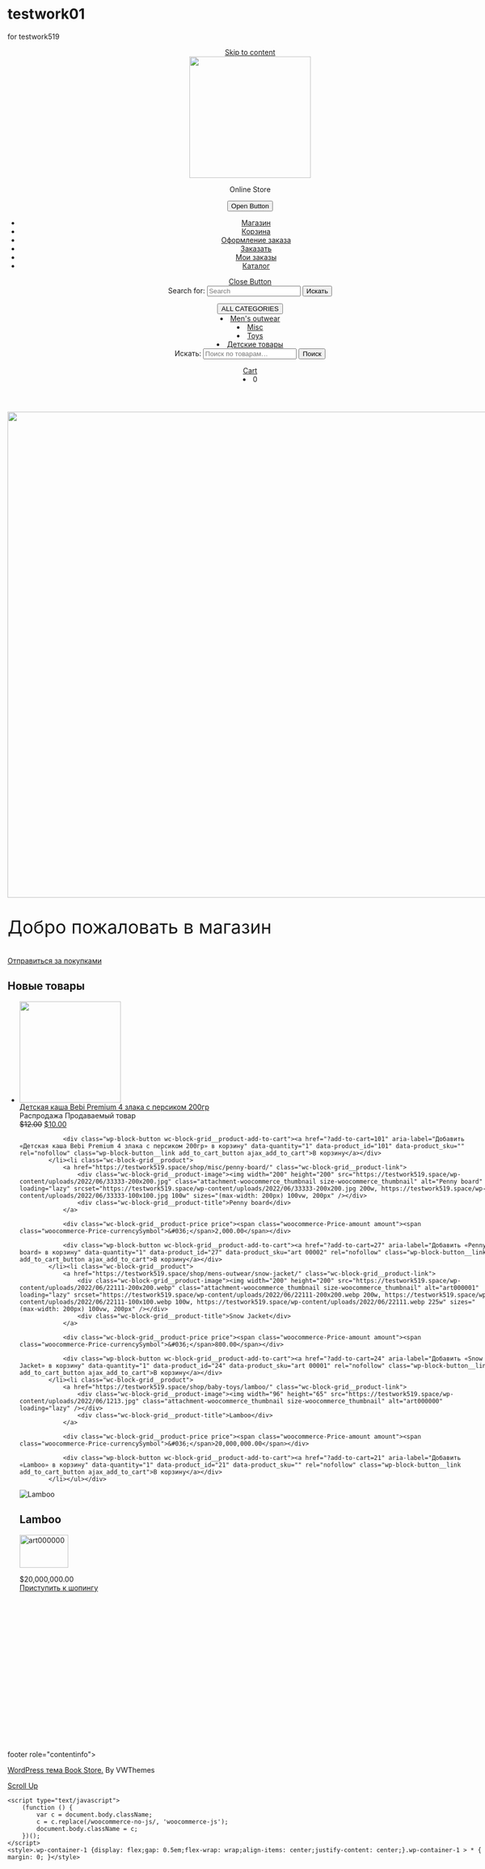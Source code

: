 # testwork01
for testwork519
<!DOCTYPE html>

<html lang="ru-RU">

<head>
  <meta charset="UTF-8">
  <meta name="viewport" content="width=device-width">
  <title>Online Store</title>
<meta name='robots' content='max-image-preview:large' />
<link rel='dns-prefetch' href='//fonts.googleapis.com' />
<link rel='dns-prefetch' href='//s.w.org' />
<link rel="alternate" type="application/rss+xml" title=" &raquo; Лента" href="https://testwork519.space/feed/" />
<link rel="alternate" type="application/rss+xml" title=" &raquo; Лента комментариев" href="https://testwork519.space/comments/feed/" />
<script type="text/javascript">
window._wpemojiSettings = {"baseUrl":"https:\/\/s.w.org\/images\/core\/emoji\/14.0.0\/72x72\/","ext":".png","svgUrl":"https:\/\/s.w.org\/images\/core\/emoji\/14.0.0\/svg\/","svgExt":".svg","source":{"concatemoji":"https:\/\/testwork519.space\/wp-includes\/js\/wp-emoji-release.min.js?ver=6.0"}};
/*! This file is auto-generated */
!function(e,a,t){var n,r,o,i=a.createElement("canvas"),p=i.getContext&&i.getContext("2d");function s(e,t){var a=String.fromCharCode,e=(p.clearRect(0,0,i.width,i.height),p.fillText(a.apply(this,e),0,0),i.toDataURL());return p.clearRect(0,0,i.width,i.height),p.fillText(a.apply(this,t),0,0),e===i.toDataURL()}function c(e){var t=a.createElement("script");t.src=e,t.defer=t.type="text/javascript",a.getElementsByTagName("head")[0].appendChild(t)}for(o=Array("flag","emoji"),t.supports={everything:!0,everythingExceptFlag:!0},r=0;r<o.length;r++)t.supports[o[r]]=function(e){if(!p||!p.fillText)return!1;switch(p.textBaseline="top",p.font="600 32px Arial",e){case"flag":return s([127987,65039,8205,9895,65039],[127987,65039,8203,9895,65039])?!1:!s([55356,56826,55356,56819],[55356,56826,8203,55356,56819])&&!s([55356,57332,56128,56423,56128,56418,56128,56421,56128,56430,56128,56423,56128,56447],[55356,57332,8203,56128,56423,8203,56128,56418,8203,56128,56421,8203,56128,56430,8203,56128,56423,8203,56128,56447]);case"emoji":return!s([129777,127995,8205,129778,127999],[129777,127995,8203,129778,127999])}return!1}(o[r]),t.supports.everything=t.supports.everything&&t.supports[o[r]],"flag"!==o[r]&&(t.supports.everythingExceptFlag=t.supports.everythingExceptFlag&&t.supports[o[r]]);t.supports.everythingExceptFlag=t.supports.everythingExceptFlag&&!t.supports.flag,t.DOMReady=!1,t.readyCallback=function(){t.DOMReady=!0},t.supports.everything||(n=function(){t.readyCallback()},a.addEventListener?(a.addEventListener("DOMContentLoaded",n,!1),e.addEventListener("load",n,!1)):(e.attachEvent("onload",n),a.attachEvent("onreadystatechange",function(){"complete"===a.readyState&&t.readyCallback()})),(e=t.source||{}).concatemoji?c(e.concatemoji):e.wpemoji&&e.twemoji&&(c(e.twemoji),c(e.wpemoji)))}(window,document,window._wpemojiSettings);
</script>
<style type="text/css">
img.wp-smiley,
img.emoji {
	display: inline !important;
	border: none !important;
	box-shadow: none !important;
	height: 1em !important;
	width: 1em !important;
	margin: 0 0.07em !important;
	vertical-align: -0.1em !important;
	background: none !important;
	padding: 0 !important;
}
</style>
	<link rel='stylesheet' id='wp-block-library-css'  href='https://testwork519.space/wp-includes/css/dist/block-library/style.min.css?ver=6.0' type='text/css' media='all' />
<style id='wp-block-library-theme-inline-css' type='text/css'>
.wp-block-audio figcaption{color:#555;font-size:13px;text-align:center}.is-dark-theme .wp-block-audio figcaption{color:hsla(0,0%,100%,.65)}.wp-block-code{border:1px solid #ccc;border-radius:4px;font-family:Menlo,Consolas,monaco,monospace;padding:.8em 1em}.wp-block-embed figcaption{color:#555;font-size:13px;text-align:center}.is-dark-theme .wp-block-embed figcaption{color:hsla(0,0%,100%,.65)}.blocks-gallery-caption{color:#555;font-size:13px;text-align:center}.is-dark-theme .blocks-gallery-caption{color:hsla(0,0%,100%,.65)}.wp-block-image figcaption{color:#555;font-size:13px;text-align:center}.is-dark-theme .wp-block-image figcaption{color:hsla(0,0%,100%,.65)}.wp-block-pullquote{border-top:4px solid;border-bottom:4px solid;margin-bottom:1.75em;color:currentColor}.wp-block-pullquote__citation,.wp-block-pullquote cite,.wp-block-pullquote footer{color:currentColor;text-transform:uppercase;font-size:.8125em;font-style:normal}.wp-block-quote{border-left:.25em solid;margin:0 0 1.75em;padding-left:1em}.wp-block-quote cite,.wp-block-quote footer{color:currentColor;font-size:.8125em;position:relative;font-style:normal}.wp-block-quote.has-text-align-right{border-left:none;border-right:.25em solid;padding-left:0;padding-right:1em}.wp-block-quote.has-text-align-center{border:none;padding-left:0}.wp-block-quote.is-large,.wp-block-quote.is-style-large,.wp-block-quote.is-style-plain{border:none}.wp-block-search .wp-block-search__label{font-weight:700}:where(.wp-block-group.has-background){padding:1.25em 2.375em}.wp-block-separator.has-css-opacity{opacity:.4}.wp-block-separator{border:none;border-bottom:2px solid;margin-left:auto;margin-right:auto}.wp-block-separator.has-alpha-channel-opacity{opacity:1}.wp-block-separator:not(.is-style-wide):not(.is-style-dots){width:100px}.wp-block-separator.has-background:not(.is-style-dots){border-bottom:none;height:1px}.wp-block-separator.has-background:not(.is-style-wide):not(.is-style-dots){height:2px}.wp-block-table thead{border-bottom:3px solid}.wp-block-table tfoot{border-top:3px solid}.wp-block-table td,.wp-block-table th{padding:.5em;border:1px solid;word-break:normal}.wp-block-table figcaption{color:#555;font-size:13px;text-align:center}.is-dark-theme .wp-block-table figcaption{color:hsla(0,0%,100%,.65)}.wp-block-video figcaption{color:#555;font-size:13px;text-align:center}.is-dark-theme .wp-block-video figcaption{color:hsla(0,0%,100%,.65)}.wp-block-template-part.has-background{padding:1.25em 2.375em;margin-top:0;margin-bottom:0}
</style>
<link rel='stylesheet' id='ebg-repository-css'  href='https://testwork519.space/wp-content/plugins/embed-block-for-github/repository-block.css?ver=1655506997' type='text/css' media='all' />
<link rel='stylesheet' id='wc-blocks-vendors-style-css'  href='https://testwork519.space/wp-content/plugins/woocommerce/packages/woocommerce-blocks/build/wc-blocks-vendors-style.css?ver=7.6.0' type='text/css' media='all' />
<link rel='stylesheet' id='wc-blocks-style-css'  href='https://testwork519.space/wp-content/plugins/woocommerce/packages/woocommerce-blocks/build/wc-blocks-style.css?ver=7.6.0' type='text/css' media='all' />
<style id='global-styles-inline-css' type='text/css'>
body{--wp--preset--color--black: #000000;--wp--preset--color--cyan-bluish-gray: #abb8c3;--wp--preset--color--white: #ffffff;--wp--preset--color--pale-pink: #f78da7;--wp--preset--color--vivid-red: #cf2e2e;--wp--preset--color--luminous-vivid-orange: #ff6900;--wp--preset--color--luminous-vivid-amber: #fcb900;--wp--preset--color--light-green-cyan: #7bdcb5;--wp--preset--color--vivid-green-cyan: #00d084;--wp--preset--color--pale-cyan-blue: #8ed1fc;--wp--preset--color--vivid-cyan-blue: #0693e3;--wp--preset--color--vivid-purple: #9b51e0;--wp--preset--gradient--vivid-cyan-blue-to-vivid-purple: linear-gradient(135deg,rgba(6,147,227,1) 0%,rgb(155,81,224) 100%);--wp--preset--gradient--light-green-cyan-to-vivid-green-cyan: linear-gradient(135deg,rgb(122,220,180) 0%,rgb(0,208,130) 100%);--wp--preset--gradient--luminous-vivid-amber-to-luminous-vivid-orange: linear-gradient(135deg,rgba(252,185,0,1) 0%,rgba(255,105,0,1) 100%);--wp--preset--gradient--luminous-vivid-orange-to-vivid-red: linear-gradient(135deg,rgba(255,105,0,1) 0%,rgb(207,46,46) 100%);--wp--preset--gradient--very-light-gray-to-cyan-bluish-gray: linear-gradient(135deg,rgb(238,238,238) 0%,rgb(169,184,195) 100%);--wp--preset--gradient--cool-to-warm-spectrum: linear-gradient(135deg,rgb(74,234,220) 0%,rgb(151,120,209) 20%,rgb(207,42,186) 40%,rgb(238,44,130) 60%,rgb(251,105,98) 80%,rgb(254,248,76) 100%);--wp--preset--gradient--blush-light-purple: linear-gradient(135deg,rgb(255,206,236) 0%,rgb(152,150,240) 100%);--wp--preset--gradient--blush-bordeaux: linear-gradient(135deg,rgb(254,205,165) 0%,rgb(254,45,45) 50%,rgb(107,0,62) 100%);--wp--preset--gradient--luminous-dusk: linear-gradient(135deg,rgb(255,203,112) 0%,rgb(199,81,192) 50%,rgb(65,88,208) 100%);--wp--preset--gradient--pale-ocean: linear-gradient(135deg,rgb(255,245,203) 0%,rgb(182,227,212) 50%,rgb(51,167,181) 100%);--wp--preset--gradient--electric-grass: linear-gradient(135deg,rgb(202,248,128) 0%,rgb(113,206,126) 100%);--wp--preset--gradient--midnight: linear-gradient(135deg,rgb(2,3,129) 0%,rgb(40,116,252) 100%);--wp--preset--duotone--dark-grayscale: url('#wp-duotone-dark-grayscale');--wp--preset--duotone--grayscale: url('#wp-duotone-grayscale');--wp--preset--duotone--purple-yellow: url('#wp-duotone-purple-yellow');--wp--preset--duotone--blue-red: url('#wp-duotone-blue-red');--wp--preset--duotone--midnight: url('#wp-duotone-midnight');--wp--preset--duotone--magenta-yellow: url('#wp-duotone-magenta-yellow');--wp--preset--duotone--purple-green: url('#wp-duotone-purple-green');--wp--preset--duotone--blue-orange: url('#wp-duotone-blue-orange');--wp--preset--font-size--small: 13px;--wp--preset--font-size--medium: 20px;--wp--preset--font-size--large: 36px;--wp--preset--font-size--x-large: 42px;}.has-black-color{color: var(--wp--preset--color--black) !important;}.has-cyan-bluish-gray-color{color: var(--wp--preset--color--cyan-bluish-gray) !important;}.has-white-color{color: var(--wp--preset--color--white) !important;}.has-pale-pink-color{color: var(--wp--preset--color--pale-pink) !important;}.has-vivid-red-color{color: var(--wp--preset--color--vivid-red) !important;}.has-luminous-vivid-orange-color{color: var(--wp--preset--color--luminous-vivid-orange) !important;}.has-luminous-vivid-amber-color{color: var(--wp--preset--color--luminous-vivid-amber) !important;}.has-light-green-cyan-color{color: var(--wp--preset--color--light-green-cyan) !important;}.has-vivid-green-cyan-color{color: var(--wp--preset--color--vivid-green-cyan) !important;}.has-pale-cyan-blue-color{color: var(--wp--preset--color--pale-cyan-blue) !important;}.has-vivid-cyan-blue-color{color: var(--wp--preset--color--vivid-cyan-blue) !important;}.has-vivid-purple-color{color: var(--wp--preset--color--vivid-purple) !important;}.has-black-background-color{background-color: var(--wp--preset--color--black) !important;}.has-cyan-bluish-gray-background-color{background-color: var(--wp--preset--color--cyan-bluish-gray) !important;}.has-white-background-color{background-color: var(--wp--preset--color--white) !important;}.has-pale-pink-background-color{background-color: var(--wp--preset--color--pale-pink) !important;}.has-vivid-red-background-color{background-color: var(--wp--preset--color--vivid-red) !important;}.has-luminous-vivid-orange-background-color{background-color: var(--wp--preset--color--luminous-vivid-orange) !important;}.has-luminous-vivid-amber-background-color{background-color: var(--wp--preset--color--luminous-vivid-amber) !important;}.has-light-green-cyan-background-color{background-color: var(--wp--preset--color--light-green-cyan) !important;}.has-vivid-green-cyan-background-color{background-color: var(--wp--preset--color--vivid-green-cyan) !important;}.has-pale-cyan-blue-background-color{background-color: var(--wp--preset--color--pale-cyan-blue) !important;}.has-vivid-cyan-blue-background-color{background-color: var(--wp--preset--color--vivid-cyan-blue) !important;}.has-vivid-purple-background-color{background-color: var(--wp--preset--color--vivid-purple) !important;}.has-black-border-color{border-color: var(--wp--preset--color--black) !important;}.has-cyan-bluish-gray-border-color{border-color: var(--wp--preset--color--cyan-bluish-gray) !important;}.has-white-border-color{border-color: var(--wp--preset--color--white) !important;}.has-pale-pink-border-color{border-color: var(--wp--preset--color--pale-pink) !important;}.has-vivid-red-border-color{border-color: var(--wp--preset--color--vivid-red) !important;}.has-luminous-vivid-orange-border-color{border-color: var(--wp--preset--color--luminous-vivid-orange) !important;}.has-luminous-vivid-amber-border-color{border-color: var(--wp--preset--color--luminous-vivid-amber) !important;}.has-light-green-cyan-border-color{border-color: var(--wp--preset--color--light-green-cyan) !important;}.has-vivid-green-cyan-border-color{border-color: var(--wp--preset--color--vivid-green-cyan) !important;}.has-pale-cyan-blue-border-color{border-color: var(--wp--preset--color--pale-cyan-blue) !important;}.has-vivid-cyan-blue-border-color{border-color: var(--wp--preset--color--vivid-cyan-blue) !important;}.has-vivid-purple-border-color{border-color: var(--wp--preset--color--vivid-purple) !important;}.has-vivid-cyan-blue-to-vivid-purple-gradient-background{background: var(--wp--preset--gradient--vivid-cyan-blue-to-vivid-purple) !important;}.has-light-green-cyan-to-vivid-green-cyan-gradient-background{background: var(--wp--preset--gradient--light-green-cyan-to-vivid-green-cyan) !important;}.has-luminous-vivid-amber-to-luminous-vivid-orange-gradient-background{background: var(--wp--preset--gradient--luminous-vivid-amber-to-luminous-vivid-orange) !important;}.has-luminous-vivid-orange-to-vivid-red-gradient-background{background: var(--wp--preset--gradient--luminous-vivid-orange-to-vivid-red) !important;}.has-very-light-gray-to-cyan-bluish-gray-gradient-background{background: var(--wp--preset--gradient--very-light-gray-to-cyan-bluish-gray) !important;}.has-cool-to-warm-spectrum-gradient-background{background: var(--wp--preset--gradient--cool-to-warm-spectrum) !important;}.has-blush-light-purple-gradient-background{background: var(--wp--preset--gradient--blush-light-purple) !important;}.has-blush-bordeaux-gradient-background{background: var(--wp--preset--gradient--blush-bordeaux) !important;}.has-luminous-dusk-gradient-background{background: var(--wp--preset--gradient--luminous-dusk) !important;}.has-pale-ocean-gradient-background{background: var(--wp--preset--gradient--pale-ocean) !important;}.has-electric-grass-gradient-background{background: var(--wp--preset--gradient--electric-grass) !important;}.has-midnight-gradient-background{background: var(--wp--preset--gradient--midnight) !important;}.has-small-font-size{font-size: var(--wp--preset--font-size--small) !important;}.has-medium-font-size{font-size: var(--wp--preset--font-size--medium) !important;}.has-large-font-size{font-size: var(--wp--preset--font-size--large) !important;}.has-x-large-font-size{font-size: var(--wp--preset--font-size--x-large) !important;}
</style>
<link rel='stylesheet' id='woocommerce-layout-css'  href='https://testwork519.space/wp-content/plugins/woocommerce/assets/css/woocommerce-layout.css?ver=6.6.0' type='text/css' media='all' />
<link rel='stylesheet' id='woocommerce-smallscreen-css'  href='https://testwork519.space/wp-content/plugins/woocommerce/assets/css/woocommerce-smallscreen.css?ver=6.6.0' type='text/css' media='only screen and (max-width: 768px)' />
<link rel='stylesheet' id='woocommerce-general-css'  href='https://testwork519.space/wp-content/plugins/woocommerce/assets/css/woocommerce.css?ver=6.6.0' type='text/css' media='all' />
<style id='woocommerce-inline-inline-css' type='text/css'>
.woocommerce form .form-row .required { visibility: visible; }
</style>
<link rel='stylesheet' id='vw-book-store-font-css'  href='//fonts.googleapis.com/css?family=ZCOOL+XiaoWei%7CStylish%7CNunito+Sans%3A200%2C200i%2C300%2C300i%2C400%2C400i%2C600%2C600i%2C700%2C700i%2C800%2C800i%2C900%2C900i%7CHeebo%3A100%2C300%2C400%2C500%2C700%2C800%2C900%7CSaira%3A100%2C200%2C300%2C400%2C500%2C600%2C700%2C800%2C900%7CKrub%3A200%2C200i%2C300%2C300i%2C400%2C400i%2C500%2C500i%2C600%2C600i%2C700%2C700i%7CPT+Sans%3A300%2C400%2C600%2C700%2C800%2C900%7CRoboto%3A100%2C100i%2C300%2C300i%2C400%2C400i%2C500%2C500i%2C700%2C700i%2C900%2C900i%7CRoboto+Condensed%3A400%2C700%7COpen+Sans%3A300%2C300i%2C400%2C400i%2C600%2C600i%2C700%2C700i%2C800%2C800i%7CFira+Sans%3A100%2C100i%2C200%2C200i%2C300%2C300i%2C400%2C400i%2C500%2C500i%2C600%2C600i%2C700%2C700i%2C800%2C800i%2C900%2C900i%7COverpass%7CStaatliches%7CMontserrat%3A100%2C100i%2C200%2C200i%2C300%2C300i%2C400%2C400i%2C500%2C500i%2C600%2C600i%2C700%2C700i%2C800%2C800i%2C900%2C900i%7CPlayball%3A300%2C400%2C600%2C700%2C800%2C900%7CAlegreya%3A300%2C400%2C600%2C700%2C800%2C900%7CJulius+Sans+One%7CArsenal%7CSlabo%7CLato%7COverpass+Mono%7CSource+Sans+Pro%7CRaleway%7CMerriweather%7CDroid+Sans%7CRubik%7CLora%7CUbuntu%7CCabin%7CArimo%7CPlayfair+Display%7CQuicksand%7CPadauk%7CMuli%7CInconsolata%7CBitter%7CPacifico%7CIndie+Flower%7CVT323%7CDosis%7CFrank+Ruhl+Libre%7CFjalla+One%7COxygen%3A300%2C400%2C700%7CArvo%7CNoto+Serif%7CLobster%7CCrimson+Text%7CYanone+Kaffeesatz%7CAnton%7CLibre+Baskerville%7CBree+Serif%7CGloria+Hallelujah%7CJosefin+Sans%7CAbril+Fatface%7CVarela+Round%7CVampiro+One%7CShadows+Into+Light%7CCuprum%7CRokkitt%7CVollkorn%3A400%2C400i%2C600%2C600i%2C700%2C700i%2C900%2C900i%7CFrancois+One%7COrbitron%7CPatua+One%7CAcme%7CSatisfy%7CJosefin+Slab%7CQuattrocento+Sans%7CArchitects+Daughter%7CRusso+One%7CMonda%7CRighteous%7CLobster+Two%7CHammersmith+One%7CCourgette%7CPermanent+Marker%7CCherry+Swash%7CCormorant+Garamond%7CPoiret+One%7CBenchNine%7CEconomica%7CHandlee%7CCardo%7CAlfa+Slab+One%7CAveria+Serif+Libre%7CCookie%7CChewy%7CGreat+Vibes%7CComing+Soon%7CPhilosopher%7CDays+One%7CKanit%7CShrikhand%7CTangerine%7CIM+Fell+English+SC%7CBoogaloo%7CBangers%7CFredoka+One%7CBad+Script%7CVolkhov%7CShadows+Into+Light+Two%7CMarck+Script%7CSacramento%7CUnica+One&#038;ver=6.0' type='text/css' media='all' />
<link rel='stylesheet' id='vw-book-store-block-style-css'  href='https://testwork519.space/wp-content/themes/vw-book-store/css/blocks.css?ver=6.0' type='text/css' media='all' />
<link rel='stylesheet' id='vw-book-store-block-patterns-style-frontend-css'  href='https://testwork519.space/wp-content/themes/vw-book-store/inc/block-patterns/css/block-frontend.css?ver=6.0' type='text/css' media='all' />
<link rel='stylesheet' id='bootstrap-style-css'  href='https://testwork519.space/wp-content/themes/vw-book-store/css/bootstrap.css?ver=6.0' type='text/css' media='all' />
<link rel='stylesheet' id='vw-book-store-basic-style-css'  href='https://testwork519.space/wp-content/themes/vw-book-store/style.css?ver=6.0' type='text/css' media='all' />
<style id='vw-book-store-basic-style-inline-css' type='text/css'>
body{max-width: 1140px; width: 100%; padding-right: 15px; padding-left: 15px; margin-right: auto; margin-left: auto;}.scrollup i{right: 100px;}.scrollup.left i{left: 100px;}#slider img{opacity:0.5}#slider .carousel-caption, #slider .inner_carousel, #slider .inner_carousel h1{text-align:center; left:20%; right:20%;}.post-main-box{}@media screen and (max-width:575px) {.top-bar{display:none;} }@media screen and (max-width:575px){.header-fixed{position:static;} }@media screen and (max-width:575px) {#slider{display:none;} }@media screen and (max-width:575px) {#sidebar{display:block;} }@media screen and (max-width:575px) {.scrollup i{visibility:visible !important;} }.main-navigation a{}.woocommerce ul.products li.product .onsale{left: auto; right: 0;}
</style>
<link rel='stylesheet' id='font-awesome-css-css'  href='https://testwork519.space/wp-content/themes/vw-book-store/css/fontawesome-all.css?ver=6.0' type='text/css' media='all' />
<link rel='stylesheet' id='vw-book-store-animate-css-css'  href='https://testwork519.space/wp-content/themes/vw-book-store/css/animate.css?ver=6.0' type='text/css' media='all' />
<link rel='stylesheet' id='dashicons-css'  href='https://testwork519.space/wp-includes/css/dashicons.min.css?ver=6.0' type='text/css' media='all' />
<script type='text/javascript' src='https://testwork519.space/wp-includes/js/jquery/jquery.min.js?ver=3.6.0' id='jquery-core-js'></script>
<script type='text/javascript' src='https://testwork519.space/wp-includes/js/jquery/jquery-migrate.min.js?ver=3.3.2' id='jquery-migrate-js'></script>
<script type='text/javascript' src='https://testwork519.space/wp-content/themes/vw-book-store/js/custom.js?ver=6.0' id='vw-book-store-custom-scripts-jquery-js'></script>
<script type='text/javascript' src='https://testwork519.space/wp-content/themes/vw-book-store/js/wow.js?ver=6.0' id='vw-book-store-jquery-wow-js'></script>
<link rel="https://api.w.org/" href="https://testwork519.space/wp-json/" /><link rel="alternate" type="application/json" href="https://testwork519.space/wp-json/wp/v2/pages/39" /><link rel="EditURI" type="application/rsd+xml" title="RSD" href="https://testwork519.space/xmlrpc.php?rsd" />
<link rel="wlwmanifest" type="application/wlwmanifest+xml" href="https://testwork519.space/wp-includes/wlwmanifest.xml" /> 
<meta name="generator" content="WordPress 6.0" />
<meta name="generator" content="WooCommerce 6.6.0" />
<link rel="canonical" href="https://testwork519.space/" />
<link rel='shortlink' href='https://testwork519.space/' />
<link rel="alternate" type="application/json+oembed" href="https://testwork519.space/wp-json/oembed/1.0/embed?url=https%3A%2F%2Ftestwork519.space%2F" />
<link rel="alternate" type="text/xml+oembed" href="https://testwork519.space/wp-json/oembed/1.0/embed?url=https%3A%2F%2Ftestwork519.space%2F&#038;format=xml" />
	<noscript><style>.woocommerce-product-gallery{ opacity: 1 !important; }</style></noscript>
						<style id="ive-style-frontend"></style>
					</head>

<body data-rsssl=1 class="home page-template-default page page-id-39 wp-custom-logo wp-embed-responsive theme-vw-book-store woocommerce-no-js">
<svg xmlns="http://www.w3.org/2000/svg" viewBox="0 0 0 0" width="0" height="0" focusable="false" role="none" style="visibility: hidden; position: absolute; left: -9999px; overflow: hidden;" ><defs><filter id="wp-duotone-dark-grayscale"><feColorMatrix color-interpolation-filters="sRGB" type="matrix" values=" .299 .587 .114 0 0 .299 .587 .114 0 0 .299 .587 .114 0 0 .299 .587 .114 0 0 " /><feComponentTransfer color-interpolation-filters="sRGB" ><feFuncR type="table" tableValues="0 0.49803921568627" /><feFuncG type="table" tableValues="0 0.49803921568627" /><feFuncB type="table" tableValues="0 0.49803921568627" /><feFuncA type="table" tableValues="1 1" /></feComponentTransfer><feComposite in2="SourceGraphic" operator="in" /></filter></defs></svg><svg xmlns="http://www.w3.org/2000/svg" viewBox="0 0 0 0" width="0" height="0" focusable="false" role="none" style="visibility: hidden; position: absolute; left: -9999px; overflow: hidden;" ><defs><filter id="wp-duotone-grayscale"><feColorMatrix color-interpolation-filters="sRGB" type="matrix" values=" .299 .587 .114 0 0 .299 .587 .114 0 0 .299 .587 .114 0 0 .299 .587 .114 0 0 " /><feComponentTransfer color-interpolation-filters="sRGB" ><feFuncR type="table" tableValues="0 1" /><feFuncG type="table" tableValues="0 1" /><feFuncB type="table" tableValues="0 1" /><feFuncA type="table" tableValues="1 1" /></feComponentTransfer><feComposite in2="SourceGraphic" operator="in" /></filter></defs></svg><svg xmlns="http://www.w3.org/2000/svg" viewBox="0 0 0 0" width="0" height="0" focusable="false" role="none" style="visibility: hidden; position: absolute; left: -9999px; overflow: hidden;" ><defs><filter id="wp-duotone-purple-yellow"><feColorMatrix color-interpolation-filters="sRGB" type="matrix" values=" .299 .587 .114 0 0 .299 .587 .114 0 0 .299 .587 .114 0 0 .299 .587 .114 0 0 " /><feComponentTransfer color-interpolation-filters="sRGB" ><feFuncR type="table" tableValues="0.54901960784314 0.98823529411765" /><feFuncG type="table" tableValues="0 1" /><feFuncB type="table" tableValues="0.71764705882353 0.25490196078431" /><feFuncA type="table" tableValues="1 1" /></feComponentTransfer><feComposite in2="SourceGraphic" operator="in" /></filter></defs></svg><svg xmlns="http://www.w3.org/2000/svg" viewBox="0 0 0 0" width="0" height="0" focusable="false" role="none" style="visibility: hidden; position: absolute; left: -9999px; overflow: hidden;" ><defs><filter id="wp-duotone-blue-red"><feColorMatrix color-interpolation-filters="sRGB" type="matrix" values=" .299 .587 .114 0 0 .299 .587 .114 0 0 .299 .587 .114 0 0 .299 .587 .114 0 0 " /><feComponentTransfer color-interpolation-filters="sRGB" ><feFuncR type="table" tableValues="0 1" /><feFuncG type="table" tableValues="0 0.27843137254902" /><feFuncB type="table" tableValues="0.5921568627451 0.27843137254902" /><feFuncA type="table" tableValues="1 1" /></feComponentTransfer><feComposite in2="SourceGraphic" operator="in" /></filter></defs></svg><svg xmlns="http://www.w3.org/2000/svg" viewBox="0 0 0 0" width="0" height="0" focusable="false" role="none" style="visibility: hidden; position: absolute; left: -9999px; overflow: hidden;" ><defs><filter id="wp-duotone-midnight"><feColorMatrix color-interpolation-filters="sRGB" type="matrix" values=" .299 .587 .114 0 0 .299 .587 .114 0 0 .299 .587 .114 0 0 .299 .587 .114 0 0 " /><feComponentTransfer color-interpolation-filters="sRGB" ><feFuncR type="table" tableValues="0 0" /><feFuncG type="table" tableValues="0 0.64705882352941" /><feFuncB type="table" tableValues="0 1" /><feFuncA type="table" tableValues="1 1" /></feComponentTransfer><feComposite in2="SourceGraphic" operator="in" /></filter></defs></svg><svg xmlns="http://www.w3.org/2000/svg" viewBox="0 0 0 0" width="0" height="0" focusable="false" role="none" style="visibility: hidden; position: absolute; left: -9999px; overflow: hidden;" ><defs><filter id="wp-duotone-magenta-yellow"><feColorMatrix color-interpolation-filters="sRGB" type="matrix" values=" .299 .587 .114 0 0 .299 .587 .114 0 0 .299 .587 .114 0 0 .299 .587 .114 0 0 " /><feComponentTransfer color-interpolation-filters="sRGB" ><feFuncR type="table" tableValues="0.78039215686275 1" /><feFuncG type="table" tableValues="0 0.94901960784314" /><feFuncB type="table" tableValues="0.35294117647059 0.47058823529412" /><feFuncA type="table" tableValues="1 1" /></feComponentTransfer><feComposite in2="SourceGraphic" operator="in" /></filter></defs></svg><svg xmlns="http://www.w3.org/2000/svg" viewBox="0 0 0 0" width="0" height="0" focusable="false" role="none" style="visibility: hidden; position: absolute; left: -9999px; overflow: hidden;" ><defs><filter id="wp-duotone-purple-green"><feColorMatrix color-interpolation-filters="sRGB" type="matrix" values=" .299 .587 .114 0 0 .299 .587 .114 0 0 .299 .587 .114 0 0 .299 .587 .114 0 0 " /><feComponentTransfer color-interpolation-filters="sRGB" ><feFuncR type="table" tableValues="0.65098039215686 0.40392156862745" /><feFuncG type="table" tableValues="0 1" /><feFuncB type="table" tableValues="0.44705882352941 0.4" /><feFuncA type="table" tableValues="1 1" /></feComponentTransfer><feComposite in2="SourceGraphic" operator="in" /></filter></defs></svg><svg xmlns="http://www.w3.org/2000/svg" viewBox="0 0 0 0" width="0" height="0" focusable="false" role="none" style="visibility: hidden; position: absolute; left: -9999px; overflow: hidden;" ><defs><filter id="wp-duotone-blue-orange"><feColorMatrix color-interpolation-filters="sRGB" type="matrix" values=" .299 .587 .114 0 0 .299 .587 .114 0 0 .299 .587 .114 0 0 .299 .587 .114 0 0 " /><feComponentTransfer color-interpolation-filters="sRGB" ><feFuncR type="table" tableValues="0.098039215686275 1" /><feFuncG type="table" tableValues="0 0.66274509803922" /><feFuncB type="table" tableValues="0.84705882352941 0.41960784313725" /><feFuncA type="table" tableValues="1 1" /></feComponentTransfer><feComposite in2="SourceGraphic" operator="in" /></filter></defs></svg>
<header role="banner">
  <a class="screen-reader-text skip-link" href="#maincontent">Skip to content</a>
	<div class="home-page-header">
				
<div id="header" class="menubar close-sticky ">
  <div class="container">
    <div class="row bg-home">
      <div class="logo col-lg-3 col-md-5 align-self-center">
                  <div class="site-logo"><a href="https://testwork519.space/" class="custom-logo-link" rel="home" aria-current="page"><img width="240" height="240" src="https://testwork519.space/wp-content/uploads/2022/06/cropped-logo_small_icon_only.png" class="custom-logo" alt="" srcset="https://testwork519.space/wp-content/uploads/2022/06/cropped-logo_small_icon_only.png 240w, https://testwork519.space/wp-content/uploads/2022/06/cropped-logo_small_icon_only-200x200.png 200w, https://testwork519.space/wp-content/uploads/2022/06/cropped-logo_small_icon_only-100x100.png 100w, https://testwork519.space/wp-content/uploads/2022/06/cropped-logo_small_icon_only-150x150.png 150w" sizes="(max-width: 240px) 100vw, 240px" /></a></div>
                                                          <p class="site-description">
              Online Store            </p>
                        </div>
      <div class="col-lg-8 col-md-6 col-6 align-self-center">
                  <div class="toggle-nav mobile-menu">
            <button onclick="vw_book_store_menu_open_nav()" class="responsivetoggle"><i class="fas fa-bars"></i><span class="screen-reader-text">Open Button</span></button>
          </div>
                <div id="mySidenav" class="nav sidenav">
          <nav id="site-navigation" class="main-navigation" role="navigation" aria-label="Top Menu">
            <div class="main-menu clearfix"><ul id="menu-home" class="clearfix mobile_nav"><li id="menu-item-15" class="menu-item menu-item-type-post_type menu-item-object-page menu-item-15"><a href="https://testwork519.space/shop/">Магазин</a></li>
<li id="menu-item-14" class="menu-item menu-item-type-post_type menu-item-object-page menu-item-14"><a href="https://testwork519.space/cart/">Корзина</a></li>
<li id="menu-item-13" class="menu-item menu-item-type-post_type menu-item-object-page menu-item-13"><a href="https://testwork519.space/checkout/">Оформление заказа</a></li>
<li id="menu-item-76" class="menu-item menu-item-type-custom menu-item-object-custom menu-item-76"><a href="https://testwork519.space/?post_type=product">Заказать</a></li>
<li id="menu-item-77" class="menu-item menu-item-type-custom menu-item-object-custom menu-item-77"><a href="https://testwork519.space/?page_id=8">Мои заказы</a></li>
<li id="menu-item-83" class="menu-item menu-item-type-custom menu-item-object-custom menu-item-83"><a href="https://testwork519.space/?page_id=78">Каталог</a></li>
</ul></div>             <a href="javascript:void(0)" class="closebtn mobile-menu" onclick="vw_book_store_menu_close_nav()"><i class="fas fa-times"></i><span class="screen-reader-text">Close Button</span></a>
          </nav>
        </div>
      </div>
              <div class="search-box col-lg-1 col-md-1 col-6 align-self-center">
          <span><a href="#"><i class="fas fa-search"></i></a></span>
        </div>
          </div>
    <div class="serach_outer">
      <div class="closepop"><a href="#maincontent"><i class="fa fa-window-close"></i></a></div>
      <div class="serach_inner">
        <form method="get" class="search-form" action="https://testwork519.space/">
	<label>
		<span class="screen-reader-text">Search for:</span>
		<input type="search" class="search-field" placeholder="Search" value="" name="s">
	</label>
	<input type="submit" class="search-submit" value="Искать">
</form>      </div>
    </div>
  </div>
</div>		
<div class="search-bar">
  <div class="container">
        <div class="row">
      <div class="col-lg-3 col-md-4">
                  <button class="product-btn">ALL CATEGORIES<i class="fa fa-bars" aria-hidden="true"></i></button>
                <div class="product-cat">
                        <li class="drp_dwn_menu"><a href="https://testwork519.space/product-category/mens-outwear/">
              Men&#039;s outwear</a><i class="fas fa-chevron-right"></i></li>
                            <li class="drp_dwn_menu"><a href="https://testwork519.space/product-category/misc/">
              Misc</a><i class="fas fa-chevron-right"></i></li>
                            <li class="drp_dwn_menu"><a href="https://testwork519.space/product-category/baby-toys/">
              Toys</a><i class="fas fa-chevron-right"></i></li>
                            <li class="drp_dwn_menu"><a href="https://testwork519.space/product-category/%d0%b4%d0%b5%d1%82%d1%81%d0%ba%d0%b8%d0%b5-%d1%82%d0%be%d0%b2%d0%b0%d1%80%d1%8b/">
              Детские товары</a><i class="fas fa-chevron-right"></i></li>
                      </div>
      </div>
      <div class="col-lg-7 col-md-7">
        <form role="search" method="get" class="woocommerce-product-search" action="https://testwork519.space/">
	<label class="screen-reader-text" for="woocommerce-product-search-field-0">Искать:</label>
	<input type="search" id="woocommerce-product-search-field-0" class="search-field" placeholder="Поиск по товарам&hellip;" value="" name="s" />
	<button type="submit" value="Поиск">Поиск</button>
	<input type="hidden" name="post_type" value="product" />
</form>
      </div>
      <div class="col-lg-2 col-md-1">
        <div class="cart_icon">
          <a href=""><i class="fas fa-shopping-bag"></i><span class="screen-reader-text">Cart</span></a>
                      <li class="cart_box">
              <span class="cart-value"> 0</span>
            </li> 
                  </div>
      </div>
    </div>
      </div>
</div>	</div>
</header>
    <main id="maincontent" role="main" class="content-vw">
    <div class="middle-align container">
		                
<div class="content-vw">
    <h1 class="vw-page-title"></h1>
  <div class="entry-content">
<div class="wp-block-cover is-light"><span aria-hidden="true" class="wp-block-cover__background has-background-dim-0 has-background-dim"></span><img width="1440" height="960" class="wp-block-cover__image-background wp-image-43" alt="" src="https://testwork519.space/wp-content/uploads/2022/06/фон.webp" data-object-fit="cover" srcset="https://testwork519.space/wp-content/uploads/2022/06/фон.webp 1440w, https://testwork519.space/wp-content/uploads/2022/06/фон-600x400.webp 600w, https://testwork519.space/wp-content/uploads/2022/06/фон-300x200.webp 300w, https://testwork519.space/wp-content/uploads/2022/06/фон-1024x683.webp 1024w, https://testwork519.space/wp-content/uploads/2022/06/фон-768x512.webp 768w" sizes="(max-width: 1440px) 100vw, 1440px" /><div class="wp-block-cover__inner-container">
<p class="has-text-align-center has-white-color has-text-color"><p class="has-text-color has-text-align-center"></p>



<p class="has-text-align-center has-white-color has-text-color has-large-font-size"><p class="has-text-align-center has-large-font-size">Добро пожаловать в магазин</p></p>



<div class="wp-block-button aligncenter"><a class="wp-block-button__link" href="https://testwork519.space/?page_id=7">Отправиться за покупками</a></div>
</div></div>



<h2 class="has-text-align-center">Новые товары</h2>


<div data-block-name="woocommerce/product-new" class="wc-block-grid wp-block-product-new wc-block-product-new has-3-columns has-multiple-rows"><ul class="wc-block-grid__products"><li class="wc-block-grid__product">
				<a href="https://testwork519.space/shop/misc/%d0%b4%d0%b5%d1%82%d1%81%d0%ba%d0%b0%d1%8f-%d0%ba%d0%b0%d1%88%d0%b0-bebi-premium-4-%d0%b7%d0%bb%d0%b0%d0%ba%d0%b0-%d1%81-%d0%bf%d0%b5%d1%80%d1%81%d0%b8%d0%ba%d0%be%d0%bc-200%d0%b3%d1%80/" class="wc-block-grid__product-link">
					<div class="wc-block-grid__product-image"><img width="200" height="200" src="https://testwork519.space/wp-content/uploads/woocommerce-placeholder-200x200.png" class="woocommerce-placeholder wp-post-image" alt="" loading="lazy" srcset="https://testwork519.space/wp-content/uploads/woocommerce-placeholder-200x200.png 200w, https://testwork519.space/wp-content/uploads/woocommerce-placeholder-100x100.png 100w, https://testwork519.space/wp-content/uploads/woocommerce-placeholder-600x600.png 600w, https://testwork519.space/wp-content/uploads/woocommerce-placeholder-300x300.png 300w, https://testwork519.space/wp-content/uploads/woocommerce-placeholder-1024x1024.png 1024w, https://testwork519.space/wp-content/uploads/woocommerce-placeholder-150x150.png 150w, https://testwork519.space/wp-content/uploads/woocommerce-placeholder-768x768.png 768w, https://testwork519.space/wp-content/uploads/woocommerce-placeholder.png 1200w" sizes="(max-width: 200px) 100vw, 200px" /></div>
					<div class="wc-block-grid__product-title">Детская каша Bebi Premium 4 злака с персиком 200гр</div>
				</a>
				<div class="wc-block-grid__product-onsale">
			<span aria-hidden="true">Распродажа</span>
			<span class="screen-reader-text">Продаваемый товар</span>
		</div>
				<div class="wc-block-grid__product-price price"><del aria-hidden="true"><span class="woocommerce-Price-amount amount"><span class="woocommerce-Price-currencySymbol">&#036;</span>12.00</span></del> <ins><span class="woocommerce-Price-amount amount"><span class="woocommerce-Price-currencySymbol">&#036;</span>10.00</span></ins></div>
				
				<div class="wp-block-button wc-block-grid__product-add-to-cart"><a href="?add-to-cart=101" aria-label="Добавить «Детская каша Bebi Premium 4 злака с персиком 200гр» в корзину" data-quantity="1" data-product_id="101" data-product_sku="" rel="nofollow" class="wp-block-button__link add_to_cart_button ajax_add_to_cart">В корзину</a></div>
			</li><li class="wc-block-grid__product">
				<a href="https://testwork519.space/shop/misc/penny-board/" class="wc-block-grid__product-link">
					<div class="wc-block-grid__product-image"><img width="200" height="200" src="https://testwork519.space/wp-content/uploads/2022/06/33333-200x200.jpg" class="attachment-woocommerce_thumbnail size-woocommerce_thumbnail" alt="Penny board" loading="lazy" srcset="https://testwork519.space/wp-content/uploads/2022/06/33333-200x200.jpg 200w, https://testwork519.space/wp-content/uploads/2022/06/33333-100x100.jpg 100w" sizes="(max-width: 200px) 100vw, 200px" /></div>
					<div class="wc-block-grid__product-title">Penny board</div>
				</a>
				
				<div class="wc-block-grid__product-price price"><span class="woocommerce-Price-amount amount"><span class="woocommerce-Price-currencySymbol">&#036;</span>2,000.00</span></div>
				
				<div class="wp-block-button wc-block-grid__product-add-to-cart"><a href="?add-to-cart=27" aria-label="Добавить «Penny board» в корзину" data-quantity="1" data-product_id="27" data-product_sku="art 00002" rel="nofollow" class="wp-block-button__link add_to_cart_button ajax_add_to_cart">В корзину</a></div>
			</li><li class="wc-block-grid__product">
				<a href="https://testwork519.space/shop/mens-outwear/snow-jacket/" class="wc-block-grid__product-link">
					<div class="wc-block-grid__product-image"><img width="200" height="200" src="https://testwork519.space/wp-content/uploads/2022/06/22111-200x200.webp" class="attachment-woocommerce_thumbnail size-woocommerce_thumbnail" alt="art000001" loading="lazy" srcset="https://testwork519.space/wp-content/uploads/2022/06/22111-200x200.webp 200w, https://testwork519.space/wp-content/uploads/2022/06/22111-100x100.webp 100w, https://testwork519.space/wp-content/uploads/2022/06/22111.webp 225w" sizes="(max-width: 200px) 100vw, 200px" /></div>
					<div class="wc-block-grid__product-title">Snow Jacket</div>
				</a>
				
				<div class="wc-block-grid__product-price price"><span class="woocommerce-Price-amount amount"><span class="woocommerce-Price-currencySymbol">&#036;</span>800.00</span></div>
				
				<div class="wp-block-button wc-block-grid__product-add-to-cart"><a href="?add-to-cart=24" aria-label="Добавить «Snow Jacket» в корзину" data-quantity="1" data-product_id="24" data-product_sku="art 00001" rel="nofollow" class="wp-block-button__link add_to_cart_button ajax_add_to_cart">В корзину</a></div>
			</li><li class="wc-block-grid__product">
				<a href="https://testwork519.space/shop/baby-toys/lamboo/" class="wc-block-grid__product-link">
					<div class="wc-block-grid__product-image"><img width="96" height="65" src="https://testwork519.space/wp-content/uploads/2022/06/1213.jpg" class="attachment-woocommerce_thumbnail size-woocommerce_thumbnail" alt="art000000" loading="lazy" /></div>
					<div class="wc-block-grid__product-title">Lamboo</div>
				</a>
				
				<div class="wc-block-grid__product-price price"><span class="woocommerce-Price-amount amount"><span class="woocommerce-Price-currencySymbol">&#036;</span>20,000,000.00</span></div>
				
				<div class="wp-block-button wc-block-grid__product-add-to-cart"><a href="?add-to-cart=21" aria-label="Добавить «Lamboo» в корзину" data-quantity="1" data-product_id="21" data-product_sku="" rel="nofollow" class="wp-block-button__link add_to_cart_button ajax_add_to_cart">В корзину</a></div>
			</li></ul></div>

<div data-block-name="woocommerce/featured-product" data-edit-mode="false" data-product-id="21" class="wc-block-featured-product alignnone has-background-dim wp-block-woocommerce-featured-product" style="min-height:500px;"><div class="wc-block-featured-product__wrapper"><div class="wc-block-featured-product__overlay" style="background-color: #000000"></div><img alt="Lamboo" class="wc-block-featured-product__background-image" src="https://testwork519.space/wp-content/uploads/2022/06/1213.jpg" style="object-fit: none;" /><h2 class="wc-block-featured-product__title">Lamboo</h2><div class="wc-block-featured-product__description"><p><img loading="lazy" class="alignnone size-full wp-image-22" src="https://testwork519.space/wp-content/uploads/2022/06/1213.jpg" alt="art000000" width="96" height="65" /></p>
</div><div class="wc-block-featured-product__price"><span class="woocommerce-Price-amount amount"><span class="woocommerce-Price-currencySymbol">&#036;</span>20,000,000.00</span></div><div class="wc-block-featured-product__link">

<div class="wp-container-1 wp-block-buttons">
<div class="wp-block-button"><a class="wp-block-button__link" href="https://testwork519.space/?product=lamboo">Приступить к шопингу </a></div>
</div>

</div></div></div></div>
    <div class="clearfix"></div>
</div>            </div>
    <div class="clear"></div>
</main>
    footer role="contentinfo">
    <div  id="footer" class="copyright-wrapper">
        <div class="container">
                        <div class="row">
                <div class="footer_hide col-xs-12 footer-block">
                                  </div>
                <div class="footer_hide col-xs-12 footer-block">
                                    </div>
                <div class="footer_hide col-xs-12 col-xs-12 footer-block">
                                    </div>
                <div class="footer_hide col-xs-12 footer-block">
                                    </div>
            </div>
        </div>
    </div>
    <div id="footer-2">
      	<div class="copyright container">
            <p><a href=https://www.vwthemes.com/themes/free-wordpress-book-theme/ target='_blank'>WordPress тема Book Store.</a> By VWThemes</p>
                                                <a href="#" class="scrollup"><i class="fas fa-angle-up"></i><span class="screen-reader-text">Scroll Up</span></a>
                                  	</div>
      	<div class="clear"></div>
    </div>
</footer>

	<script type="text/javascript">
		(function () {
			var c = document.body.className;
			c = c.replace(/woocommerce-no-js/, 'woocommerce-js');
			document.body.className = c;
		})();
	</script>
	<style>.wp-container-1 {display: flex;gap: 0.5em;flex-wrap: wrap;align-items: center;justify-content: center;}.wp-container-1 > * { margin: 0; }</style>
<script type='text/javascript' src='https://testwork519.space/wp-content/plugins/woocommerce/assets/js/jquery-blockui/jquery.blockUI.min.js?ver=2.7.0-wc.6.6.0' id='jquery-blockui-js'></script>
<script type='text/javascript' id='wc-add-to-cart-js-extra'>
/* <![CDATA[ */
var wc_add_to_cart_params = {"ajax_url":"\/wp-admin\/admin-ajax.php","wc_ajax_url":"\/?wc-ajax=%%endpoint%%","i18n_view_cart":"\u041f\u0440\u043e\u0441\u043c\u043e\u0442\u0440 \u043a\u043e\u0440\u0437\u0438\u043d\u044b","cart_url":"https:\/\/testwork519.space\/cart\/","is_cart":"","cart_redirect_after_add":"no"};
/* ]]> */
</script>
<script type='text/javascript' src='https://testwork519.space/wp-content/plugins/woocommerce/assets/js/frontend/add-to-cart.min.js?ver=6.6.0' id='wc-add-to-cart-js'></script>
<script type='text/javascript' src='https://testwork519.space/wp-content/plugins/woocommerce/assets/js/js-cookie/js.cookie.min.js?ver=2.1.4-wc.6.6.0' id='js-cookie-js'></script>
<script type='text/javascript' id='woocommerce-js-extra'>
/* <![CDATA[ */
var woocommerce_params = {"ajax_url":"\/wp-admin\/admin-ajax.php","wc_ajax_url":"\/?wc-ajax=%%endpoint%%"};
/* ]]> */
</script>
<script type='text/javascript' src='https://testwork519.space/wp-content/plugins/woocommerce/assets/js/frontend/woocommerce.min.js?ver=6.6.0' id='woocommerce-js'></script>
<script type='text/javascript' id='wc-cart-fragments-js-extra'>
/* <![CDATA[ */
var wc_cart_fragments_params = {"ajax_url":"\/wp-admin\/admin-ajax.php","wc_ajax_url":"\/?wc-ajax=%%endpoint%%","cart_hash_key":"wc_cart_hash_782b3b3dc2ff17064ae736d825a7b503","fragment_name":"wc_fragments_782b3b3dc2ff17064ae736d825a7b503","request_timeout":"5000"};
/* ]]> */
</script>
<script type='text/javascript' src='https://testwork519.space/wp-content/plugins/woocommerce/assets/js/frontend/cart-fragments.min.js?ver=6.6.0' id='wc-cart-fragments-js'></script>
<script type='text/javascript' id='mailchimp-woocommerce-js-extra'>
/* <![CDATA[ */
var mailchimp_public_data = {"site_url":"https:\/\/testwork519.space","ajax_url":"https:\/\/testwork519.space\/wp-admin\/admin-ajax.php","disable_carts":"","subscribers_only":"","language":"ru","allowed_to_set_cookies":"1"};
/* ]]> */
</script>
<script type='text/javascript' src='https://testwork519.space/wp-content/plugins/mailchimp-for-woocommerce/public/js/mailchimp-woocommerce-public.min.js?ver=2.6.2.01' id='mailchimp-woocommerce-js'></script>
<script type='text/javascript' src='https://testwork519.space/wp-content/themes/vw-book-store/js/bootstrap.js?ver=6.0' id='bootstrap-js-js'></script>
<script type='text/javascript' src='https://testwork519.space/wp-content/themes/vw-book-store/js/jquery.superfish.js?ver=6.0' id='jquery-superfish-js'></script>
<script type="text/javascript" id="ive-script-frontend"></script></body>
</html>
